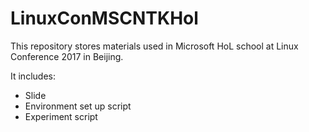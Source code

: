 # LinuxConMSCNTKHol

This repository stores materials used in Microsoft HoL school at Linux Conference 2017 in Beijing.

It includes:

* Slide
* Environment set up script
* Experiment script
